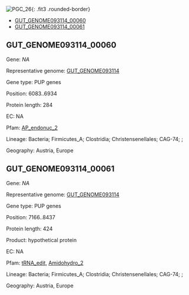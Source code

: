 ![PGC_26](../static/images/Clusters_figure/PGC_26.jpg){: .fit3 .rounded-border}

<ul id="myTab" class="nav nav-tabs">
  <li class="active">
        <a href="#tab1" data-toggle="tab">GUT_GENOME093114_00060</a>
  </li>
<li><a href="#tab2" data-toggle="tab">GUT_GENOME093114_00061</a></li>
</ul>

<div id="myTabContent" class="tab-content">
  <div class="tab-pane fade in active" id="tab1">

<h2 id="GUT_GENOME093114_00060">GUT_GENOME093114_00060</h2>
<p>Gene: <em>NA</em>
<p>Representative genome: <a href="https://www.ebi.ac.uk/metagenomics/genomes/MGYG-HGUT-04044">GUT_GENOME093114</a></p>
<p>Gene type: PUP genes</p>
<p>Position: 6083..6934</p>
<p>Protein length: 284</p>
<p>EC: NA</p>
<p>Pfam: <a href="http://pfam.xfam.org/family/AP_endonuc_2">AP_endonuc_2</a></p>

<p>Lineage: Bacteria; Firmicutes_A; Clostridia; Christensenellales; CAG-74; ; </p>
<p>Geography: Austria, Europe</p>
  </div>

  <div class="tab-pane fade" id="tab2">

<h2 id="GUT_GENOME093114_00061">GUT_GENOME093114_00061</h2>
<p>Gene: <em>NA</em></p>
<p>Representative genome: <a href="https://www.ebi.ac.uk/metagenomics/genomes/MGYG-HGUT-04044">GUT_GENOME093114</a></p>
<p>Gene type: PUP genes</p>
<p>Position: 7166..8437</p>
<p>Protein length: 424</p>
<p>Product: hypothetical protein</p>
<p>EC: NA</p>
<p>Pfam: <a href="http://pfam.xfam.org/family/tRNA_edit">tRNA_edit</a>, <a href="http://pfam.xfam.org/family/Amidohydro_2">Amidohydro_2</a></p>
<p>Lineage: Bacteria; Firmicutes_A; Clostridia; Christensenellales; CAG-74; ; </p>
<p>Geography: Austria, Europe</p>

  </div>
</div>
